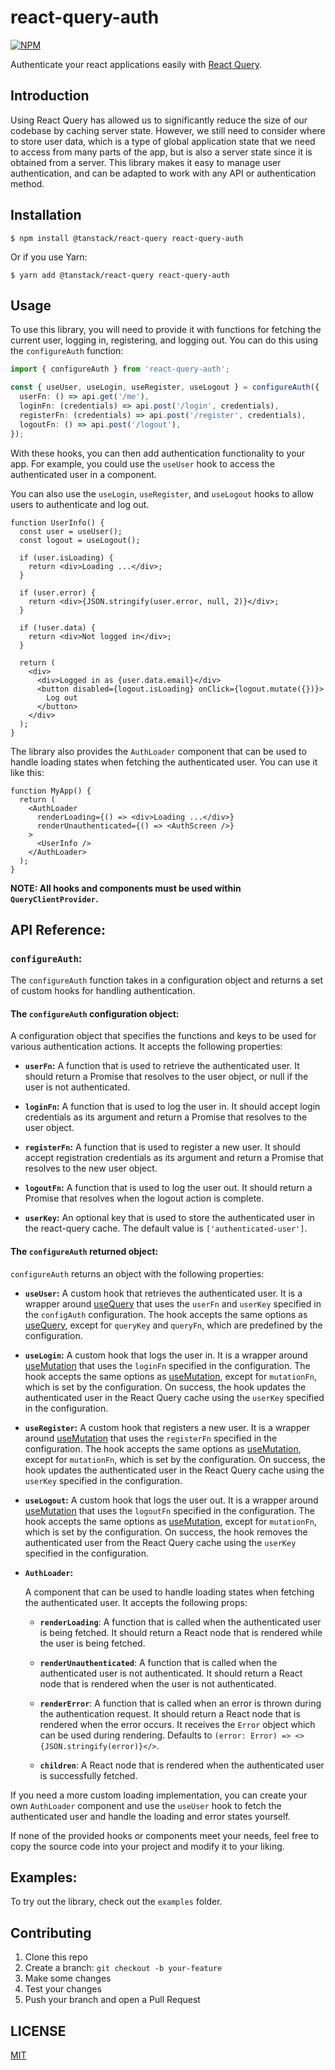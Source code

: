 # react-query-auth

[![NPM](https://img.shields.io/npm/v/react-query-auth.svg)](https://www.npmjs.com/package/react-query-auth)

Authenticate your react applications easily with [React Query](https://tanstack.com/query/v4/docs/react).

## Introduction

Using React Query has allowed us to significantly reduce the size of our codebase by caching server state. However, we still need to consider where to store user data, which is a type of global application state that we need to access from many parts of the app, but is also a server state since it is obtained from a server. This library makes it easy to manage user authentication, and can be adapted to work with any API or authentication method.

## Installation

```
$ npm install @tanstack/react-query react-query-auth
```

Or if you use Yarn:

```
$ yarn add @tanstack/react-query react-query-auth
```

## Usage

To use this library, you will need to provide it with functions for fetching the current user, logging in, registering, and logging out. You can do this using the `configureAuth` function:

```ts
import { configureAuth } from 'react-query-auth';

const { useUser, useLogin, useRegister, useLogout } = configureAuth({
  userFn: () => api.get('/me'),
  loginFn: (credentials) => api.post('/login', credentials),
  registerFn: (credentials) => api.post('/register', credentials),
  logoutFn: () => api.post('/logout'),
});
```

With these hooks, you can then add authentication functionality to your app. For example, you could use the `useUser` hook to access the authenticated user in a component.

You can also use the `useLogin`, `useRegister`, and `useLogout` hooks to allow users to authenticate and log out.

```tsx
function UserInfo() {
  const user = useUser();
  const logout = useLogout();

  if (user.isLoading) {
    return <div>Loading ...</div>;
  }

  if (user.error) {
    return <div>{JSON.stringify(user.error, null, 2)}</div>;
  }

  if (!user.data) {
    return <div>Not logged in</div>;
  }

  return (
    <div>
      <div>Logged in as {user.data.email}</div>
      <button disabled={logout.isLoading} onClick={logout.mutate({})}>
        Log out
      </button>
    </div>
  );
}
```

The library also provides the `AuthLoader` component that can be used to handle loading states when fetching the authenticated user. You can use it like this:

```tsx
function MyApp() {
  return (
    <AuthLoader
      renderLoading={() => <div>Loading ...</div>}
      renderUnauthenticated={() => <AuthScreen />}
    >
      <UserInfo />
    </AuthLoader>
  );
}
```

**NOTE: All hooks and components must be used within `QueryClientProvider`.**

## API Reference:

### `configureAuth`:

The `configureAuth` function takes in a configuration object and returns a set of custom hooks for handling authentication.

#### The `configureAuth` configuration object:

A configuration object that specifies the functions and keys to be used for various authentication actions. It accepts the following properties:

- **`userFn`:**
  A function that is used to retrieve the authenticated user. It should return a Promise that resolves to the user object, or null if the user is not authenticated.

- **`loginFn`:**
  A function that is used to log the user in. It should accept login credentials as its argument and return a Promise that resolves to the user object.

- **`registerFn`:**
  A function that is used to register a new user. It should accept registration credentials as its argument and return a Promise that resolves to the new user object.

- **`logoutFn`:**
  A function that is used to log the user out. It should return a Promise that resolves when the logout action is complete.

- **`userKey`:**
  An optional key that is used to store the authenticated user in the react-query cache. The default value is `['authenticated-user']`.

#### The `configureAuth` returned object:

`configureAuth` returns an object with the following properties:

- **`useUser`:**
  A custom hook that retrieves the authenticated user. It is a wrapper around [useQuery](https://tanstack.com/query/v4/docs/react/reference/useQuery) that uses the `userFn` and `userKey` specified in the `configAuth` configuration. The hook accepts the same options as [useQuery](https://tanstack.com/query/v4/docs/react/reference/useQuery), except for `queryKey` and `queryFn`, which are predefined by the configuration.

- **`useLogin`:**
  A custom hook that logs the user in. It is a wrapper around [useMutation](https://tanstack.com/query/v4/docs/react/reference/useMutation) that uses the `loginFn` specified in the configuration. The hook accepts the same options as [useMutation](https://tanstack.com/query/v4/docs/react/reference/useMutation), except for `mutationFn`, which is set by the configuration. On success, the hook updates the authenticated user in the React Query cache using the `userKey` specified in the configuration.

- **`useRegister`:**
  A custom hook that registers a new user. It is a wrapper around [useMutation](https://tanstack.com/query/v4/docs/react/reference/useMutation) that uses the `registerFn` specified in the configuration. The hook accepts the same options as [useMutation](https://tanstack.com/query/v4/docs/react/reference/useMutation), except for `mutationFn`, which is set by the configuration. On success, the hook updates the authenticated user in the React Query cache using the `userKey` specified in the configuration.

- **`useLogout`:**
  A custom hook that logs the user out. It is a wrapper around [useMutation](https://tanstack.com/query/v4/docs/react/reference/useMutation) that uses the `logoutFn` specified in the configuration. The hook accepts the same options as [useMutation](https://tanstack.com/query/v4/docs/react/reference/useMutation), except for `mutationFn`, which is set by the configuration. On success, the hook removes the authenticated user from the React Query cache using the `userKey` specified in the configuration.

- **`AuthLoader`:**

  A component that can be used to handle loading states when fetching the authenticated user. It accepts the following props:

  - **`renderLoading`**:
    A function that is called when the authenticated user is being fetched. It should return a React node that is rendered while the user is being fetched.

  - **`renderUnauthenticated`**:
    A function that is called when the authenticated user is not authenticated. It should return a React node that is rendered when the user is not authenticated.

  - **`renderError`**:
    A function that is called when an error is thrown during the authentication request. It should return a React node that is rendered when the error occurs. It receives the `Error` object which can be used during rendering. Defaults to `(error: Error) => <>{JSON.stringify(error)}</>`.

  - **`children`**:
    A React node that is rendered when the authenticated user is successfully fetched.

If you need a more custom loading implementation, you can create your own `AuthLoader` component and use the `useUser` hook to fetch the authenticated user and handle the loading and error states yourself.


If none of the provided hooks or components meet your needs, feel free to copy the source code into your project and modify it to your liking.

## Examples:

To try out the library, check out the `examples` folder.

## Contributing

1. Clone this repo
2. Create a branch: `git checkout -b your-feature`
3. Make some changes
4. Test your changes
5. Push your branch and open a Pull Request

## LICENSE

[MIT](/LICENSE)
